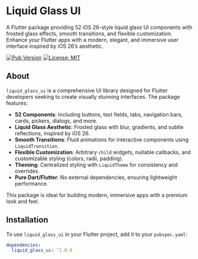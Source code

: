 # Liquid Glass UI

A Flutter package providing 52 iOS 26-style liquid glass UI components with frosted glass effects, smooth transitions, and flexible customization. Enhance your Flutter apps with a modern, elegant, and immersive user interface inspired by iOS 26’s aesthetic.

[![Pub Version](https://img.shields.io/pub/v/liquid_glass_ui)](https://pub.dev/packages/liquid_glass_ui)
[![License: MIT](https://img.shields.io/badge/License-MIT-blue.svg)](https://opensource.org/licenses/MIT)

## About

`liquid_glass_ui` is a comprehensive UI library designed for Flutter developers seeking to create visually stunning interfaces. The package features:

- **52 Components**: Including buttons, text fields, tabs, navigation bars, cards, pickers, dialogs, and more.
- **Liquid Glass Aesthetic**: Frosted glass with blur, gradients, and subtle reflections, inspired by iOS 26.
- **Smooth Transitions**: Fluid animations for interactive components using `LiquidTransition`.
- **Flexible Customization**: Arbitrary `child` widgets, nullable callbacks, and customizable styling (colors, radii, padding).
- **Theming**: Centralized styling with `LiquidTheme` for consistency and overrides.
- **Pure Dart/Flutter**: No external dependencies, ensuring lightweight performance.

This package is ideal for building modern, immersive apps with a premium look and feel.

## Installation

To use `liquid_glass_ui` in your Flutter project, add it to your `pubspec.yaml`:

```yaml
dependencies:
  liquid_glass_ui: ^1.0.0

